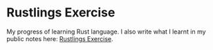 # Rustlings Exercise

My progress of learning Rust language. I also write what I learnt in my public notes here: [Rustlings Exercise](https://bagus-cahyono.gitbook.io/programming-notes/programming/rustlings_exercise).

